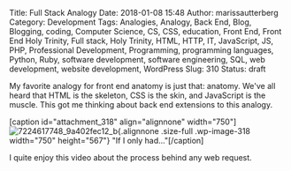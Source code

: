 Title: Full Stack Analogy
Date: 2018-01-08 15:48
Author: marissautterberg
Category: Development
Tags: Analogies, Analogy, Back End, Blog, Blogging, coding, Computer Science, CS, CSS, education, Front End, Front End Holy Trinity, Full stack, Holy Trinity, HTML, HTTP, IT, JavaScript, JS, PHP, Professional Development, Programming, programming languages, Python, Ruby, software development, software engineering, SQL, web development, website development, WordPress
Slug: 310
Status: draft

My favorite analogy for front end anatomy is just that: anatomy. We've
all heard that HTML is the skeleton, CSS is the skin, and JavaScript is
the muscle. This got me thinking about back end extensions to this
analogy.

\[caption id="attachment\_318" align="alignnone"
width="750"\]![7224617748\_9a402fec12\_b](https://utterbergdatadev.files.wordpress.com/2018/01/7224617748_9a402fec12_b.jpg){.alignnone
.size-full .wp-image-318 width="750" height="567"} "If I only
had..."\[/caption\]

I quite enjoy this video about the process behind any web request.
